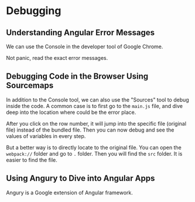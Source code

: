 # Debugging

## Understanding Angular Error Messages
We can use the Console in the developer tool of Google Chrome.

Not panic, read the exact error messages.
## Debugging Code in the Browser Using Sourcemaps
In addition to the Console tool, we can also use the "Sources" tool to debug inside the code. A common case is to first go to the `main.js` file, and dive deep into the location where could be the error place.

After you click on the row number, it will jump into the specific file (original file) instead of the bundled file. Then you can now debug and see the values of variables in every step.

But a better way is to directly locate to the original file. You can open the `webpack://` folder and go to `.` folder. Then you will find the `src` folder. It is easier to find the file.

## Using Angury to Dive into Angular Apps

Angury is a Google extension of Angular framework.